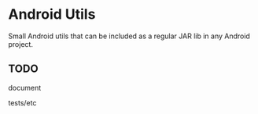 Android Utils
================

Small Android utils that can be included as a regular JAR lib in any Android project.


TODO
-----

document

tests/etc